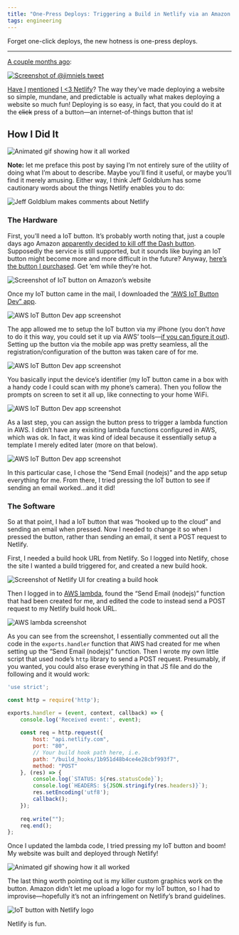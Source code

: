 ```yaml
---
title: "One-Press Deploys: Triggering a Build in Netlify via an Amazon IoT Button"
tags: engineering
---
```


Forget one-click deploys, the new hotness is one-press deploys. 

---

[A couple months ago](https://twitter.com/jimniels/status/1065309175549476865):

[![Screenshot of @jimniels tweet](https://cdn.jim-nielsen.com/blog/2019/aws-iot-tweet.jpg)](https://twitter.com/jimniels/status/1065309175549476865)

[Have I](https://blog.jim-nielsen.com/2018/bookmarklet-deploys-with-netlify/) [mentioned](https://blog.jim-nielsen.com/2018/pathnames-to-subdomains/) [I <3 Netlify](https://twitter.com/jimniels/status/1054726634052468736)? The way they’ve made deploying a website so simple, mundane, and predictable is actually what makes deploying a website so much fun! Deploying is so easy, in fact, that you could do it at the ~~click~~ press of a button—an internet-of-things button that is! 

## How I Did It

![Animated gif showing how it all worked](https://cdn.jim-nielsen.com/blog/2019/aws-iot-button-magic.gif)

**Note:** let me preface this post by saying I’m not entirely sure of the utility of doing what I’m about to describe. Maybe you’ll find it useful, or maybe you’ll find it merely amusing. Either way, I think Jeff Goldblum has some cautionary words about the things Netlify enables you to do:

![Jeff Goldblum makes comments about Netlify](https://cdn.jim-nielsen.com/blog/2019/aws-iot-netlify-goldblum.jpg)

### The Hardware

First, you’ll need a IoT button. It’s probably worth noting that, just a couple days ago Amazon [apparently decided to kill off the Dash button](https://www.fastcompany.com/90314115/amazon-is-about-to-take-even-more-of-your-money-and-you-wont-even-notice). Supposedly the service is still supported, but it sounds like buying an IoT button might become more and more difficult in the future? Anyway, [here’s the button I purchased](https://www.amazon.com/1st-Generation-AWS-IoT-Button/dp/B01C7WE5WM/ref=sr_1_4). Get ‘em while they’re hot.

![Screenshot of IoT button on Amazon’s website](https://cdn.jim-nielsen.com/blog/2019/aws-iot-dash-button-purchase-page.jpg)

Once my IoT button came in the mail, I downloaded the [“AWS IoT Button Dev” app](https://itunes.apple.com/us/app/aws-iot-button-dev/id1178216626?mt=8).

![AWS IoT Button Dev app screenshot](https://cdn.jim-nielsen.com/blog/2019/aws-iot-app-screenshot-1.png)

The app allowed me to setup the IoT button via my iPhone (you don’t *have* to do it this way, you could set it up via AWS’ tools—[if you can figure it out](https://docs.aws.amazon.com/iot/latest/developerguide/what-is-aws-iot.html)). Setting up the button via the mobile app was pretty seamless, all the registration/configuration of the button was taken care of for me.

![AWS IoT Button Dev app screenshot](https://cdn.jim-nielsen.com/blog/2019/aws-iot-app-screenshot-3.png)

You basically input the device’s identifier (my IoT button came in a box with a handy code I could scan with my phone’s camera). Then you follow the prompts on screen to set it all up, like connecting to your home WiFi.

![AWS IoT Button Dev app screenshot](https://cdn.jim-nielsen.com/blog/2019/aws-iot-app-screenshot-2.png)

As a last step, you can assign the button press to trigger a lambda function in AWS. I didn’t have any exisiting lambda functions configured in AWS, which was ok. In fact, it was kind of ideal because it essentially setup a template I merely edited later (more on that below).

![AWS IoT Button Dev app screenshot](https://cdn.jim-nielsen.com/blog/2019/aws-iot-app-screenshot-4.png)

In this particular case, I chose the “Send Email (nodejs)” and the app  setup everything for me. From there, I tried pressing the IoT button to see if sending an email worked...and it did! 

### The Software

So at that point, I had a IoT button that was “hooked up to the cloud” and sending an email when pressed. Now I needed to change it so when I pressed the button, rather than sending an email, it sent a POST request to Netlify.

First, I needed a build hook URL from Netlify. So I logged into Netlify, chose the site I wanted a build triggered for, and created a new build hook.

![Screenshot of Netlify UI for creating a build hook](https://cdn.jim-nielsen.com/blog/2019/aws-iot-netlify-build-hook.jpg)

Then I logged in to [AWS lambda](https://aws.amazon.com/lambda/), found the “Send Email (nodejs)” function that had been created for me, and edited the code to instead send a POST request to my Netlify build hook URL.

![AWS lambda screenshot](https://cdn.jim-nielsen.com/blog/2019/aws-iot-functions-ui.png)

As you can see from the screenshot, I essentially commented out all the code in the `exports.handler` function that AWS had created for me when setting up the “Send Email (nodejs)” function. Then I wrote my own little script that used node’s `http` library to send a POST request. Presumably, if you wanted, you could also erase everything in that JS file and do the following and it would work:

```js
'use strict';

const http = require('http');

exports.handler = (event, context, callback) => {
    console.log('Received event:', event);
    
    const req = http.request({
        host: "api.netlify.com",
        port: "80",
        // Your build hook path here, i.e.
        path: "/build_hooks/1b951d48b4ce4e28cbf993f7",
        method: "POST"
    }, (res) => {
        console.log(`STATUS: ${res.statusCode}`);
        console.log(`HEADERS: ${JSON.stringify(res.headers)}`);
        res.setEncoding('utf8');
        callback();
    });
    
    req.write("");
    req.end();
};
```

Once I updated the lambda code, I tried pressing my IoT button and boom! My website was built and deployed through Netlify! 

![Animated gif showing how it all worked](https://cdn.jim-nielsen.com/blog/2019/aws-iot-button-magic.gif)

The last thing worth pointing out is my killer custom graphics work on the button. Amazon didn't let me upload a logo for my IoT button, so I had to improvise—hopefully it’s not an infringement on Netlify’s brand guidelines.

![IoT button with Netlify logo](https://cdn.jim-nielsen.com/blog/2019/aws-iot-dash-button-netlify.jpg)

Netlify is fun.
